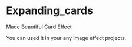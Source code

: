 # Expanding_cards


Made Beautiful Card Effect 

You can used it in your any image effect projects.
